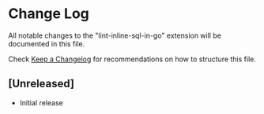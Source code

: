 # Change Log

All notable changes to the "lint-inline-sql-in-go" extension will be documented in this file.

Check [Keep a Changelog](http://keepachangelog.com/) for recommendations on how to structure this file.

## [Unreleased]

- Initial release
